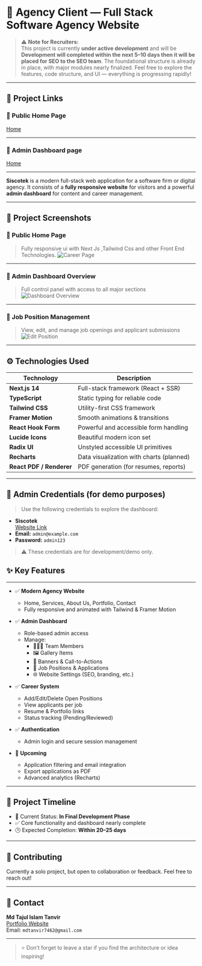 # 🚀 Agency Client — Full Stack Software Agency Website

> ⚠️ **Note for Recruiters:**  
> This project is currently **under active development** and will be **Development will completed within the next 5–10 days then it will be placed for SEO to the SEO team**. The foundational structure is already in place, with major modules nearly finalized. Feel free to explore the features, code structure, and UI — everything is progressing rapidly!

---
## 📸 Project Links


### 👥 Public Home Page  
[Home](https://siscotek.vercel.app/)  

---
### 🧭 Admin Dashboard page   
[Home](https://siscotek.vercel.app/dashboard)  

---
**Siscotek** is a modern full-stack web application for a software firm or digital agency. It consists of a **fully responsive website** for visitors and a powerful **admin dashboard** for content and career management.

---

## 📸 Project Screenshots

### 👥 Public Home Page  
> Fully responsive ui with Next Js ,Tailwind Css and other Front End Technologies.
![Career Page](https://i.ibb.co.com/ynTFgsqP/screencapture-localhost-3000-2025-05-08-23-42-47.png)

---
### 🧭 Admin Dashboard Overview  
> Full control panel with access to all major sections
![Dashboard Overview](https://i.ibb.co.com/tTYcNM9Y/screencapture-localhost-3000-dashboard-2025-05-08-23-41-54.png)

---

### 💼 Job Position Management  
> View, edit, and manage job openings and applicant submissions
![Edit Position](https://i.ibb.co.com/ZpjYPhhq/screencapture-localhost-3000-dashboard-career-edit-Position-2025-05-08-23-42-30.png)

---



## ⚙️ Technologies Used

| Technology                | Description                              |
|---------------------------|------------------------------------------|
| **Next.js 14**            | Full-stack framework (React + SSR)       |
| **TypeScript**            | Static typing for reliable code          |
| **Tailwind CSS**          | Utility-first CSS framework              |
| **Framer Motion**         | Smooth animations & transitions          |
| **React Hook Form**       | Powerful and accessible form handling    |
| **Lucide Icons**          | Beautiful modern icon set                |
| **Radix UI**              | Unstyled accessible UI primitives        |
| **Recharts**              | Data visualization with charts (planned) |
| **React PDF / Renderer**  | PDF generation (for resumes, reports)    |

---

## 🔐 Admin Credentials (for demo purposes)

> Use the following credentials to explore the dashboard:
- **Siscotek**  
   [Website Link](https://siscotek.vercel.app)  
- **Email:** `admin@example.com`  
- **Password:** `admin123`

> ⚠️ These credentials are for development/demo only.
## ✨ Key Features
---
- ✅ **Modern Agency Website**
  - Home, Services, About Us, Portfolio, Contact
  - Fully responsive and animated with Tailwind & Framer Motion

- ✅ **Admin Dashboard**
  - Role-based admin access
  - Manage:
    - 🧑‍🤝‍🧑 Team Members
    - 🖼️ Gallery Items
    - 🎯 Banners & Call-to-Actions
    - 💼 Job Positions & Applications
    - 🌐 Website Settings (SEO, branding, etc.)

- ✅ **Career System**
  - Add/Edit/Delete Open Positions
  - View applicants per job
  - Resume & Portfolio links
  - Status tracking (Pending/Reviewed)

- ✅ **Authentication**
  - Admin login and secure session management

- 🚧 **Upcoming**
  - Application filtering and email integration
  - Export applications as PDF
  - Advanced analytics (Recharts)

---

## 📅 Project Timeline

- 🔄 Current Status: **In Final Development Phase**
- ✅ Core functionality and dashboard nearly complete
- 🕒 Expected Completion: **Within 20–25 days**

---

## 🙌 Contributing

Currently a solo project, but open to collaboration or feedback. Feel free to reach out!

---

## 📩 Contact

**Md Tajul Islam Tanvir**  
[Portfolio Website](https://tanvir3.netlify.app)  
Email: `mdtanvir7462@gmail.com`

---

> ⭐ Don’t forget to leave a star if you find the architecture or idea inspiring!
